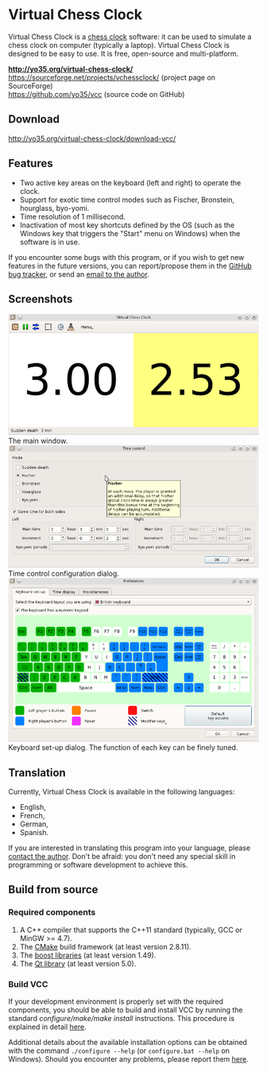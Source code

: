 Virtual Chess Clock
===================

Virtual Chess Clock is a [chess clock](http://en.wikipedia.org/wiki/Chess_clock) software:
it can be used to simulate a chess clock on computer (typically a laptop).
Virtual Chess Clock is designed to be easy to use. It is free, open-source and multi-platform.

**http://yo35.org/virtual-chess-clock/**  
https://sourceforge.net/projects/vchessclock/ (project page on SourceForge)  
https://github.com/yo35/vcc (source code on GitHub)



Download
--------

http://yo35.org/virtual-chess-clock/download-vcc/



Features
--------

* Two active key areas on the keyboard (left and right) to operate the clock.
* Support for exotic time control modes such as Fischer, Bronstein, hourglass,
  byo-yomi.
* Time resolution of 1 millisecond.
* Inactivation of most key shortcuts defined by the OS (such as the Windows key
  that triggers the "Start" menu on Windows) when the software is in use.

If you encounter some bugs with this program, or if you wish to get new features
in the future versions, you can report/propose them
in the [GitHub bug tracker](https://github.com/yo35/vcc/issues),
or send an [email to the author](mailto:yo35@melix.net).



Screenshots
-----------

<img alt="Main window" src="screenshot_main_window.png" width="600" />  
The main window.

<img alt="Time control set-up" src="screenshot_time_control.png" width="600" />  
Time control configuration dialog.

<img alt="Keyboard set-up" src="screenshot_keyboard_setup.png" width="600" />  
Keyboard set-up dialog. The function of each key can be finely tuned.



Translation
-----------

Currently, Virtual Chess Clock is available in the following languages:

* English,
* French,
* German,
* Spanish.

If you are interested in translating this program into your language,
please [contact the author](mailto:yo35@melix.net).
Don't be afraid: you don't need any special skill in programming
or software development to achieve this.



Build from source
-----------------

### Required components ###

1. A C++ compiler that supports the C++11 standard (typically, GCC or MinGW >= 4.7).
2. The [CMake](http://www.cmake.org/) build framework (at least version 2.8.11).
3. The [boost libraries](http://www.boost.org/) (at least version 1.49).
4. The [Qt library](http://qt-project.org/) (at least version 5.0).


### Build VCC ###

If your development environment is properly set with the required components,
you should be able to build and install VCC by running the standard
_configure/make/make install_ instructions.
This procedure is explained in detail
[here](http://yo35.org/virtual-chess-clock/build-vcc-from-source/).

Additional details about the available installation options can be obtained
with the command `./configure --help` (or `configure.bat --help` on Windows).
Should you encounter any problems, please report them
[here](https://github.com/yo35/vcc/issues).
